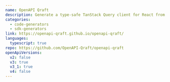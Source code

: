 ```yaml
---
name: OpenAPI Qraft
description: Generate a type-safe TanStack Query client for React from an OpenAPI Document.
categories:
  - code-generators
  - sdk-generators
link: https://openapi-qraft.github.io/openapi-qraft/
languages:
  typescript: true
repo: https://github.com/OpenAPI-Qraft/openapi-qraft
openApiVersions:
  v2: false
  v3: true
  v3_1: true
  v4: false
---
```

